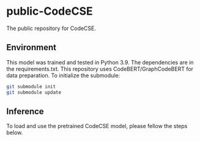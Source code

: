 # public-CodeCSE
The public repository for CodeCSE.

## Environment
This model was trained and tested in Python 3.9. The dependencies are in the requirements.txt. This repository uses CodeBERT/GraphCodeBERT for data preparation. To initialize the submodule:
```sh
git submodule init
git submodule update
```

## Inference
To load and use the pretrained CodeCSE model, please fellow the steps below.
